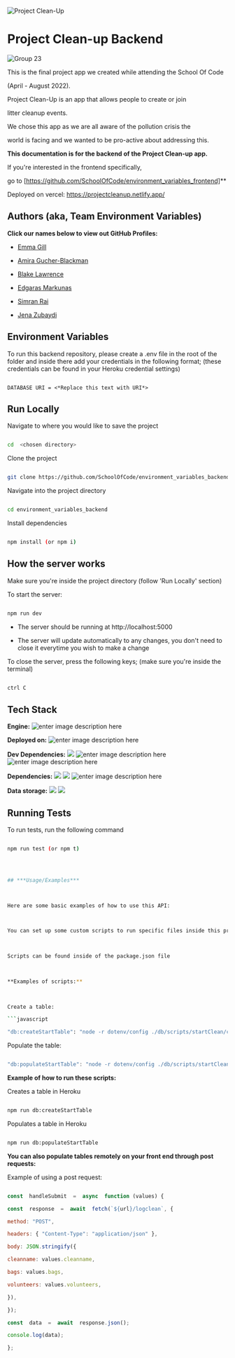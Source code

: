 

![Project Clean-Up](https://user-images.githubusercontent.com/98705391/184406989-52b4b173-8768-439e-80e5-5462137c7c38.gif)



# Project Clean-up Backend
![Group 23](https://user-images.githubusercontent.com/98705391/184406940-11ec88a4-3ffa-4adf-ab2e-f983dbde7a2d.png)




This is the final project app we created while attending the School Of Code

(April - August 2022).

  

Project Clean-Up is an app that allows people to create or join

litter cleanup events.

  

We chose this app as we are all aware of the pollution crisis the

world is facing and we wanted to be pro-active about addressing this.

  

**This documentation is for the backend of the Project Clean-up app.**

If you're interested in the frontend specifically,

go to [https://github.com/SchoolOfCode/environment_variables_frontend]**

Deployed on vercel: https://projectcleanup.netlify.app/

  



   

## **Authors (aka, Team Environment Variables)**
**Click our names below to view out GitHub Profiles:**

- [Emma Gill](https://github.com/SurfingElectron)

- [Amira Gucher-Blackman](https://github.com/amiragucher)

- [Blake Lawrence](https://github.com/BlakeLawrence)

- [Edgaras Markunas](https://github.com/EdMark11)

- [Simran Rai](https://github.com/srai98i)

- [Jena Zubaydi](https://github.com/jena-84)

  

## Environment Variables

  

To run this backend repository, please create a .env file in the root of the folder and inside there add your credentials in the following format; (these credentials can be found in your Heroku credential settings)

  

```

DATABASE URI = <*Replace this text with URI*>

```


## **Run Locally**

  

Navigate to where you would like to save the project

  

```bash

cd  <chosen directory>

```

  

Clone the project

  

```bash

git clone https://github.com/SchoolOfCode/environment_variables_backend

```

  

Navigate into the project directory

  

```bash

cd environment_variables_backend

```

  

Install dependencies

  

```bash

npm install (or npm i)

```

  



## How the server works

  

Make sure you're inside the project directory (follow 'Run Locally' section)

  

To start the server:

  

```bash

npm run dev

```

  

- The server should be running at http://localhost:5000

- The server will update automatically to any changes, you don't need to close it everytime you wish to make a change

  

To close the server, press the following keys; (make sure you're inside the terminal)

  

```bash

ctrl C

```

  



  



  


  

## Tech Stack

  

**Engine:** 
![enter image description here](https://camo.githubusercontent.com/a1eae878fdd3d1c1b687992ca74e5cac85f4b68e60a6efaa7bc8dc9883b71229/68747470733a2f2f696d672e736869656c64732e696f2f62616467652f4e6f64652e6a732d3333393933333f7374796c653d666f722d7468652d6261646765266c6f676f3d6e6f6465646f746a73266c6f676f436f6c6f723d7768697465)

**Deployed on:**
![enter image description here](https://camo.githubusercontent.com/b7395b00d152dc8f19cec61f582369bd580e31b8ed93d34646ec43aa675baa7c/68747470733a2f2f696d672e736869656c64732e696f2f62616467652f4e6578742d626c61636b3f7374796c653d666f722d7468652d6261646765266c6f676f3d6e6578742e6a73266c6f676f436f6c6f723d7768697465)

**Dev Dependencies:**
![](https://camo.githubusercontent.com/5ec7b7ed343219da6b2213349bacdc389803950b5298464b35e76f7ab6ccf27d/68747470733a2f2f696d672e736869656c64732e696f2f62616467652f4a6573742d4332313332353f7374796c653d666f722d7468652d6261646765266c6f676f3d6a657374266c6f676f436f6c6f723d7768697465) ![enter image description here](https://i.im.ge/2022/08/12/OMiyCY.image-23-4.png) ![enter image description here](https://i.im.ge/2022/08/12/OM0ptD.Group-24.png) 

  

**Dependencies:**
![](https://camo.githubusercontent.com/8286a45a106e1a3c07489f83a38159981d888518a740b59c807ffc1b7b1e2f7b/68747470733a2f2f696d672e736869656c64732e696f2f62616467652f657870726573732e6a732d2532333430346435392e7376673f7374796c653d666f722d7468652d6261646765266c6f676f3d65787072657373266c6f676f436f6c6f723d253233363144414642) ![](https://camo.githubusercontent.com/281c069a2703e948b536500b9fd808cb4fb2496b3b66741db4013a2c89e91986/68747470733a2f2f696d672e736869656c64732e696f2f62616467652f506f737467726553514c2d3331363139323f7374796c653d666f722d7468652d6261646765266c6f676f3d706f737467726573716c266c6f676f436f6c6f723d7768697465) ![enter image description here](https://camo.githubusercontent.com/55037e0ff8e2c9df84ad631c3d0443a7316776ede7459a5872ccb336d7df2781/68747470733a2f2f696d672e736869656c64732e696f2f62616467652f6e706d2d4342333833373f7374796c653d666f722d7468652d6261646765266c6f676f3d6e706d266c6f676f436f6c6f723d7768697465)

  

**Data storage:** 
![](https://camo.githubusercontent.com/d18f98a93a8ca015503870e592f96dbdf86f41048e9de1fbbbd4b2dcc7c456b1/68747470733a2f2f696d672e736869656c64732e696f2f62616467652f6865726f6b752d2532333433303039382e7376673f7374796c653d666f722d7468652d6261646765266c6f676f3d6865726f6b75266c6f676f436f6c6f723d7768697465) ![](https://camo.githubusercontent.com/3f0e26b0951bab845a1bb9a7198ecca0da272e462921b6edd85879f3673b6927/68747470733a2f2f696d672e736869656c64732e696f2f62616467652f506f73746d616e2d4646364333373f7374796c653d666f722d7468652d6261646765266c6f676f3d706f73746d616e266c6f676f436f6c6f723d7768697465)

 
  

## Running Tests

  

To run tests, run the following command

  

```bash

npm run test (or npm t)



  
## ***Usage/Examples***

  

Here are some basic examples of how to use this API:

  

You can set up some custom scripts to run specific files inside this project;

  

Scripts can be found inside of the package.json file

  

**Examples of scripts:**

  

Create a table:

```javascript

"db:createStartTable": "node -r dotenv/config ./db/scripts/startClean/createStartTable.js"

```

  

Populate the table:

```javascript

"db:populateStartTable": "node -r dotenv/config ./db/scripts/startClean/populateStartTable.js"

```

  

**Example of how to run these scripts:**

Creates a table in Heroku

```bash

npm run db:createStartTable

```

  

Populates a table in Heroku

```bash

npm run db:populateStartTable

```

  

**You can also populate tables remotely on your front end through post requests:**

  

Example of using a post request:

  

```javascript

const  handleSubmit  =  async  function (values) {

const  response  =  await  fetch(`${url}/logclean`, {

method: "POST",

headers: { "Content-Type": "application/json" },

body: JSON.stringify({

cleanname: values.cleanname,

bags: values.bags,

volunteers: values.volunteers,

}),

});

const  data  =  await  response.json();

console.log(data);

};


